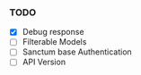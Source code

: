 
### TODO
- [x] Debug response
- [ ] Filterable Models
- [ ] Sanctum base Authentication
- [ ] API Version
